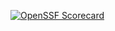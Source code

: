 [![OpenSSF Scorecard](https://api.securityscorecards.dev/projects/github.com/{fridayafternoon001}/{u-boot}/badge)](https://api.securityscorecards.dev/projects/github.com/{fridayafternoon001}/{u-boot})
